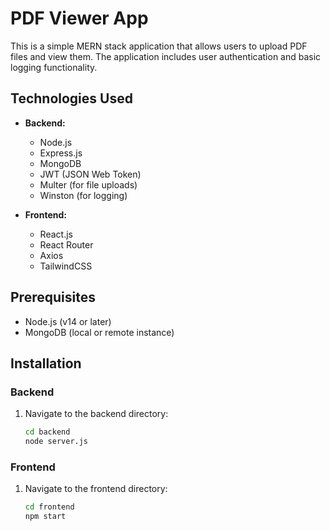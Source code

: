# PDF Viewer App

This is a simple MERN stack application that allows users to upload PDF files and view them. The application includes user authentication and basic logging functionality.

## Technologies Used

- **Backend:**
  - Node.js
  - Express.js
  - MongoDB
  - JWT (JSON Web Token)
  - Multer (for file uploads)
  - Winston (for logging)
  
- **Frontend:**
  - React.js
  - React Router
  - Axios
  - TailwindCSS

## Prerequisites

- Node.js (v14 or later)
- MongoDB (local or remote instance)

## Installation

### Backend

1. Navigate to the backend directory:
   ```bash
   cd backend
   node server.js

### Frontend

1. Navigate to the frontend directory:
   ```bash
   cd frontend
   npm start
